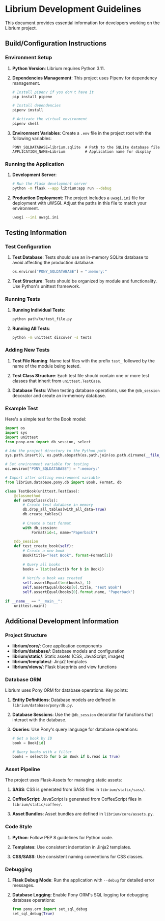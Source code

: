 # Librium Development Guidelines

This document provides essential information for developers working on the Librium project.

## Build/Configuration Instructions

### Environment Setup

1. **Python Version**: Librium requires Python 3.11.

2. **Dependencies Management**: This project uses Pipenv for dependency management.
   ```bash
   # Install pipenv if you don't have it
   pip install pipenv
   
   # Install dependencies
   pipenv install
   
   # Activate the virtual environment
   pipenv shell
   ```

3. **Environment Variables**: Create a `.env` file in the project root with the following variables:
   ```
   PONY_SQLDATABASE=librium.sqlite  # Path to the SQLite database file
   APPLICATION_NAME=Librium         # Application name for display
   ```

### Running the Application

1. **Development Server**:
   ```bash
   # Run the Flask development server
   python -m flask --app librium:app run --debug
   ```

2. **Production Deployment**:
   The project includes a `uwsgi.ini` file for deployment with uWSGI. Adjust the paths in this file to match your environment.
   ```bash
   uwsgi --ini uwsgi.ini
   ```

## Testing Information

### Test Configuration

1. **Test Database**: Tests should use an in-memory SQLite database to avoid affecting the production database.
   ```python
   os.environ["PONY_SQLDATABASE"] = ":memory:"
   ```

2. **Test Structure**: Tests should be organized by module and functionality. Use Python's unittest framework.

### Running Tests

1. **Running Individual Tests**:
   ```bash
   python path/to/test_file.py
   ```

2. **Running All Tests**:
   ```bash
   python -m unittest discover -s tests
   ```

### Adding New Tests

1. **Test File Naming**: Name test files with the prefix `test_` followed by the name of the module being tested.

2. **Test Class Structure**: Each test file should contain one or more test classes that inherit from `unittest.TestCase`.

3. **Database Tests**: When testing database operations, use the `@db_session` decorator and create an in-memory database.

### Example Test

Here's a simple test for the Book model:

```python
import os
import sys
import unittest
from pony.orm import db_session, select

# Add the project directory to the Python path
sys.path.insert(0, os.path.abspath(os.path.join(os.path.dirname(__file__), '..')))

# Set environment variable for testing
os.environ["PONY_SQLDATABASE"] = ":memory:"

# Import after setting environment variable
from librium.database.pony.db import Book, Format, db

class TestBook(unittest.TestCase):
    @classmethod
    def setUpClass(cls):
        # Create test database in memory
        db.drop_all_tables(with_all_data=True)
        db.create_tables()
        
        # Create a test format
        with db_session:
            Format(id=1, name="Paperback")
    
    @db_session
    def test_create_book(self):
        # Create a new book
        Book(title="Test Book", format=Format[1])
        
        # Query all books
        books = list(select(b for b in Book))
        
        # Verify a book was created
        self.assertEqual(len(books), 1)
        self.assertEqual(books[0].title, "Test Book")
        self.assertEqual(books[0].format.name, "Paperback")
        
if __name__ == "__main__":
    unittest.main()
```

## Additional Development Information

### Project Structure

- **librium/core/**: Core application components
- **librium/database/**: Database models and configuration
- **librium/static/**: Static assets (CSS, JavaScript, images)
- **librium/templates/**: Jinja2 templates
- **librium/views/**: Flask blueprints and view functions

### Database ORM

Librium uses Pony ORM for database operations. Key points:

1. **Entity Definitions**: Database models are defined in `librium/database/pony/db.py`.

2. **Database Sessions**: Use the `@db_session` decorator for functions that interact with the database.

3. **Queries**: Use Pony's query language for database operations:
   ```python
   # Get a book by ID
   book = Book[id]
   
   # Query books with a filter
   books = select(b for b in Book if b.read is True)
   ```

### Asset Pipeline

The project uses Flask-Assets for managing static assets:

1. **SASS**: CSS is generated from SASS files in `librium/static/sass/`.

2. **CoffeeScript**: JavaScript is generated from CoffeeScript files in `librium/static/coffee/`.

3. **Asset Bundles**: Asset bundles are defined in `librium/core/assets.py`.

### Code Style

1. **Python**: Follow PEP 8 guidelines for Python code.

2. **Templates**: Use consistent indentation in Jinja2 templates.

3. **CSS/SASS**: Use consistent naming conventions for CSS classes.

### Debugging

1. **Flask Debug Mode**: Run the application with `--debug` for detailed error messages.

2. **Database Logging**: Enable Pony ORM's SQL logging for debugging database operations:
   ```python
   from pony.orm import set_sql_debug
   set_sql_debug(True)
   ```